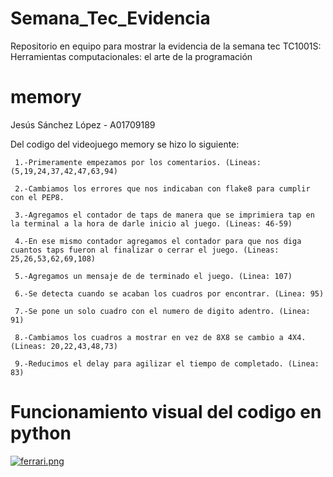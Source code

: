 # Semana_Tec_Evidencia
Repositorio en equipo para mostrar la evidencia de la semana tec TC1001S: Herramientas computacionales: el arte de la programación
# memory
Jesús Sánchez López - A01709189

Del codigo del videojuego memory se hizo lo siguiente:

     1.-Primeramente empezamos por los comentarios. (Lineas: (5,19,24,37,42,47,63,94)

     2.-Cambiamos los errores que nos indicaban con flake8 para cumplir con el PEP8.

     3.-Agregamos el contador de taps de manera que se imprimiera tap en la terminal a la hora de darle inicio al juego. (Lineas: 46-59)
     
     4.-En ese mismo contador agregamos el contador para que nos diga cuantos taps fueron al finalizar o cerrar el juego. (Lineas: 25,26,53,62,69,108)
     
     5.-Agregamos un mensaje de de terminado el juego. (Linea: 107)

     6.-Se detecta cuando se acaban los cuadros por encontrar. (Linea: 95)

     7.-Se pone un solo cuadro con el numero de digito adentro. (Linea: 91)
     
     8.-Cambiamos los cuadros a mostrar en vez de 8X8 se cambio a 4X4. (Lineas: 20,22,43,48,73)
     
     9.-Reducimos el delay para agilizar el tiempo de completado. (Linea: 83)
 

 # Funcionamiento visual del codigo en python
 
 [![ferrari.png](https://i.postimg.cc/7Yv9qtLy/ferrari.png)](https://postimg.cc/F1Z3ZZcP)
